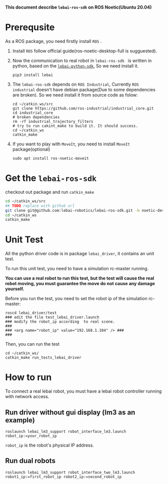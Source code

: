 **This document describe `lebai-ros-sdk` on ROS Noetic(Ubuntu 20.04)**

# Prerequsite

As a ROS package, you need firstly install `ROS` .

1. Install `ROS` follow official guide(ros-noetic-desktop-full is sugguested).

2. Now the communication to real robot in `lebai-ros-sdk `  is written in python, based on the [`lebai-python-sdk`](https://github.com/lebai-robotics/lebai-python-sdk), So we need install it.

   ```
   pip3 install lebai
   ```

3. The `lebai-ros-sdk` depends on `ROS Industrial`, Currently `ROS industrial` doesn't have debian package(Due to some dependencies are broken). So we need install it from source code as folow:

   ```
   cd ~/catkin_ws/src
   git clone https://github.com/ros-industrial/industrial_core.git 
   cd industrial_core
   # broken dependencies
   rm -rf industrial_trajectory_filters
   # try to run cakint_make to build it. It should success.
   cd ~/catkin_ws
   catkin_make
   ```

4. If you want to play with `MoveIt`, you need to install `MoveIt` package(optional)

   ```sudo apt install ros-noetic-moveit```



# Get the `lebai-ros-sdk`

checkout out package and run `catkin_make`

```bash
cd ~/catkin_ws/src
## TODO replace with github url
git clone git@github.com:lebai-robotics/lebai-ros-sdk.git -b noetic-dev
cd ~/catkin_ws
catkin_make
```

# Unit Test

All the python driver code is in package `lebai_driver`, it contains an unit test.

To run this unit test, you need to have a simulation rc-master running.

**You can use a real robot to run this test, but the test will cause the real robot moving, you must guarantee the move do not cause any damage yourself.**

Before you run the test, you need to set the robot ip of the simulation rc-master:

```
roscd lebai_driver/test
### edit the file test_lebai_driver.launch
### modify the robot_ip according  to real scene.
###
### <arg name="robot_ip" value="192.168.1.104" /> ###
###
```

Then, you can run the test

```
cd ~/catkin_ws/
catkin_make run_tests_lebai_driver
```

# How to run

To connect a real lebai robot, you must have a lebai robot controller running with network access.

## Run driver without gui display (lm3 as an example)

```
roslaunch lebai_lm3_support robot_interface_lm3.launch robot_ip:=your_robot_ip
```

`robot_ip` is the robot's physical IP address.

## Run dual robots

```
roslaunch lebai_lm3_support robot_interface_two_lm3.launch robot1_ip:=first_robot_ip robot2_ip:=second_robot_ip
```
